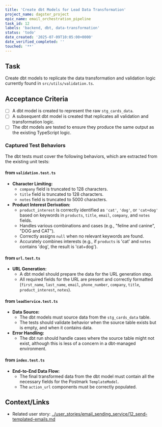 ```yaml
---
title: 'Create dbt Models for Lead Data Transformation'
project_name: dagster_project
epic_name: email_orchestration_pipeline
task_id: 12
labels: 'backend, dbt, data-transformation'
status: 'todo'
date_created: '2025-07-09T10:05:00+0000'
date_verified_completed: ''
touched: '**'
---
```


## Task

Create dbt models to replicate the data transformation and validation logic currently found in `src/utils/validation.ts`.

## Acceptance Criteria

- [ ] A dbt model is created to represent the raw `stg_cards_data`.
- [ ] A subsequent dbt model is created that replicates all validation and transformation logic.
- [ ] The dbt models are tested to ensure they produce the same output as the existing TypeScript logic.

### Captured Test Behaviors

The dbt tests must cover the following behaviors, which are extracted from the existing unit tests:

#### from `validation.test.ts`

- **Character Limiting:**
  - `company` field is truncated to 128 characters.
  - `title` field is truncated to 128 characters.
  - `notes` field is truncated to 5000 characters.
- **Product Interest Derivation:**
  - `product_interest` is correctly identified as `'cat'`, `'dog'`, or `'cat+dog'` based on keywords in `products`, `title`, `email`, `company`, and `notes` fields.
  - Handles various combinations and cases (e.g., "feline and canine", "DOG and CAT").
  - Correctly assigns `null` when no relevant keywords are found.
  - Accurately combines interests (e.g., if `products` is 'cat' and `notes` contains 'dog', the result is 'cat+dog').

#### from `url.test.ts`

- **URL Generation:**
  - A dbt model should prepare the data for the URL generation step.
  - All required fields for the URL are present and correctly formatted (`first_name`, `last_name`, `email`, `phone_number`, `company`, `title`, `product_interest`, `notes`).

#### from `leadService.test.ts`

- **Data Source:**
  - The dbt models must source data from the `stg_cards_data` table.
  - The tests should validate behavior when the source table exists but is empty, and when it contains data.
- **Error Handling:**
  - The dbt run should handle cases where the source table might not exist, although this is less of a concern in a dbt-managed environment.

#### from `index.test.ts`

- **End-to-End Data Flow:**
  - The final transformed data from the dbt model must contain all the necessary fields for the Postmark `TemplateModel`.
  - The `action_url` components must be correctly populated.

## Context/Links

- Related user story: [../user_stories/email_sending_service/12_send-templated-emails.md](./../user_stories/email_sending_service/12_send-templated-emails.md)
